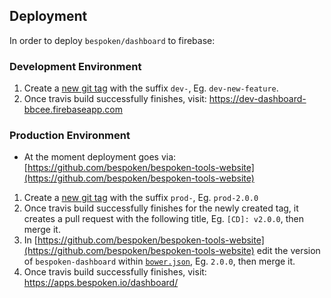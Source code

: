 ## Deployment

In order to deploy `bespoken/dashboard` to firebase:

### Development Environment
1. Create a [new git tag](https://github.com/bespoken/dashboard/releases/new) with the suffix `dev-`, Eg. `dev-new-feature`.
2. Once travis build successfully finishes, visit: https://dev-dashboard-bbcee.firebaseapp.com

### Production Environment
- At the moment deployment goes via: [https://github.com/bespoken/bespoken-tools-website](https://github.com/bespoken/bespoken-tools-website)
1. Create a [new git tag](https://github.com/bespoken/dashboard/releases/new) with the suffix `prod-`, Eg. `prod-2.0.0`
2. Once travis build successfully finishes for the newly created tag, it creates a pull request with the following title, Eg. `[CD]: v2.0.0`, then merge it.
4. In [https://github.com/bespoken/bespoken-tools-website](https://github.com/bespoken/bespoken-tools-website) edit the version of `bespoken-dashboard` within [`bower.json`](https://github.com/bespoken/bespoken-tools-website/blob/master/bower.json), Eg. `2.0.0`, then merge it.
5. Once travis build successfully finishes, visit: https://apps.bespoken.io/dashboard/

